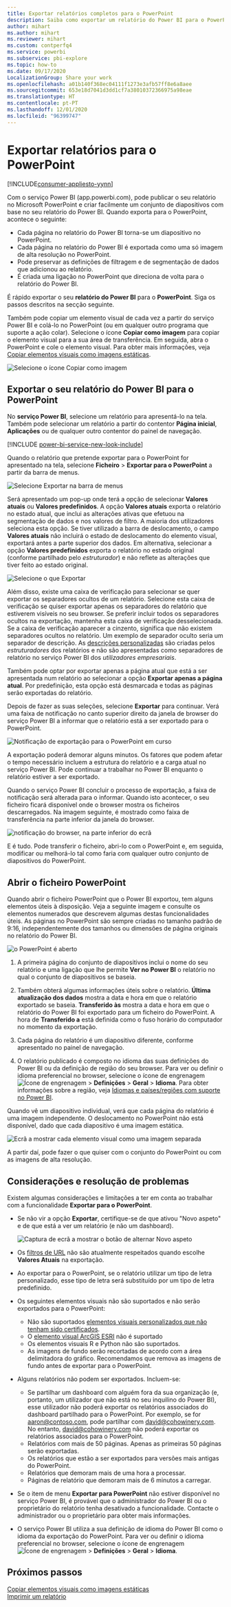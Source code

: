 ```yaml
---
title: Exportar relatórios completos para o PowerPoint
description: Saiba como exportar um relatório do Power BI para o PowerPoint.
author: mihart
ms.author: mihart
ms.reviewer: mihart
ms.custom: contperfq4
ms.service: powerbi
ms.subservice: pbi-explore
ms.topic: how-to
ms.date: 09/17/2020
LocalizationGroup: Share your work
ms.openlocfilehash: a01b140f368ec04111f1273e3afb57ff8e6a8aee
ms.sourcegitcommit: 653e18d7041d3dd1cf7a38010372366975a98eae
ms.translationtype: HT
ms.contentlocale: pt-PT
ms.lasthandoff: 12/01/2020
ms.locfileid: "96399747"
---
```

# <a name="export-reports-to-powerpoint"></a>Exportar relatórios para o PowerPoint

[!INCLUDE[consumer-appliesto-yynn](../includes/consumer-appliesto-yynn.md)]


Com o serviço Power BI (app.powerbi.com), pode publicar o seu relatório no Microsoft PowerPoint e criar facilmente um conjunto de diapositivos com base no seu relatório do Power BI. Quando exporta para o PowerPoint, acontece o seguinte:

* Cada página no relatório do Power BI torna-se um diapositivo no PowerPoint.
* Cada página no relatório do Power BI é exportada como uma só imagem de alta resolução no PowerPoint.
* Pode preservar as definições de filtragem e de segmentação de dados que adicionou ao relatório.
* É criada uma ligação no PowerPoint que direciona de volta para o relatório do Power BI.

É rápido exportar o seu **relatório do Power BI** para o **PowerPoint**. Siga os passos descritos na secção seguinte.

Também pode copiar um elemento visual de cada vez a partir do serviço Power BI e colá-lo no PowerPoint (ou em qualquer outro programa que suporte a ação colar). Selecione o ícone **Copiar como imagem** para copiar o elemento visual para a sua área de transferência. Em seguida, abra o PowerPoint e cole o elemento visual. Para obter mais informações, veja [Copiar elementos visuais como imagens estáticas](../visuals/power-bi-visualization-copy-paste.md).

![Selecione o ícone Copiar como imagem](media/end-user-powerpoint/power-bi-copy.png)

## <a name="export-your-power-bi-report-to-powerpoint"></a>Exportar o seu relatório do Power BI para o PowerPoint
No **serviço Power BI**, selecione um relatório para apresentá-lo na tela. Também pode selecionar um relatório a partir do contentor **Página inicial**, **Aplicações** ou de qualquer outro contentor do painel de navegação.

[!INCLUDE [power-bi-service-new-look-include](../includes/power-bi-service-new-look-include.md)]

Quando o relatório que pretende exportar para o PowerPoint for apresentado na tela, selecione **Ficheiro** > **Exportar para o PowerPoint** a partir da barra de menus.

![Selecione Exportar na barra de menus](media/end-user-powerpoint/power-bi-export.png)

Será apresentado um pop-up onde terá a opção de selecionar **Valores atuais** ou **Valores predefinidos**. A opção **Valores atuais** exporta o relatório no estado atual, que inclui as alterações ativas que efetuou na segmentação de dados e nos valores de filtro.  A maioria dos utilizadores seleciona esta opção. Se tiver utilizado a barra de deslocamento, o campo **Valores atuais** não incluirá o estado de deslocamento do elemento visual, exportará antes a parte superior dos dados. Em alternativa, selecionar a opção **Valores predefinidos** exporta o relatório no estado original (conforme partilhado pelo *estruturador*) e não reflete as alterações que tiver feito ao estado original.

![Selecione o que Exportar](media/end-user-powerpoint/power-bi-current-values.png)
 
Além disso, existe uma caixa de verificação para selecionar se quer exportar os separadores ocultos de um relatório. Selecione esta caixa de verificação se quiser exportar apenas os separadores do relatório que estiverem visíveis no seu browser. Se preferir incluir todos os separadores ocultos na exportação, mantenha esta caixa de verificação desselecionada. Se a caixa de verificação aparecer a cinzento, significa que não existem separadores ocultos no relatório. Um exemplo de separador oculto seria um separador de descrição. As [descrições personalizadas](../create-reports/desktop-tooltips.md) são criadas pelos *estruturadores* dos relatórios e não são apresentadas como separadores de relatório no serviço Power BI dos *utilizadores empresariais*. 

Também pode optar por exportar apenas a página atual que está a ser apresentada num relatório ao selecionar a opção **Exportar apenas a página atual**.  Por predefinição, esta opção está desmarcada e todas as páginas serão exportadas do relatório.

Depois de fazer as suas seleções, selecione **Exportar** para continuar. Verá uma faixa de notificação no canto superior direito da janela de browser do serviço Power BI a informar que o relatório está a ser exportado para o PowerPoint. 



![Notificação de exportação para o PowerPoint em curso](media/end-user-powerpoint/power-bi-export-progress.png)

A exportação poderá demorar alguns minutos. Os fatores que podem afetar o tempo necessário incluem a estrutura do relatório e a carga atual no serviço Power BI. Pode continuar a trabalhar no Power BI enquanto o relatório estiver a ser exportado.

Quando o serviço Power BI concluir o processo de exportação, a faixa de notificação será alterada para o informar. Quando isto acontecer, o seu ficheiro ficará disponível onde o browser mostra os ficheiros descarregados. Na imagem seguinte, é mostrado como faixa de transferência na parte inferior da janela do browser.

![notificação do browser, na parte inferior do ecrã](media/end-user-powerpoint/power-bi-browsers.png)

E é tudo. Pode transferir o ficheiro, abri-lo com o PowerPoint e, em seguida, modificar ou melhorá-lo tal como faria com qualquer outro conjunto de diapositivos do PowerPoint.

## <a name="open-the-powerpoint-file"></a>Abrir o ficheiro PowerPoint
Quando abrir o ficheiro PowerPoint que o Power BI exportou, tem alguns elementos úteis à disposição. Veja a seguinte imagem e consulte os elementos numerados que descrevem algumas destas funcionalidades úteis. As páginas no PowerPoint são sempre criadas no tamanho padrão de 9:16, independentemente dos tamanhos ou dimensões de página originais no relatório do Power BI.

![o PowerPoint é aberto](media/end-user-powerpoint/power-bi-powerpoint-numbered.png)

1. A primeira página do conjunto de diapositivos inclui o nome do seu relatório e uma ligação que lhe permite **Ver no Power BI** o relatório no qual o conjunto de diapositivos se baseia.
2. Também obterá algumas informações úteis sobre o relatório. **Última atualização dos dados** mostra a data e hora em que o relatório exportado se baseia. **Transferido às** mostra a data e hora em que o relatório do Power BI foi exportado para um ficheiro do PowerPoint. A hora de **Transferido a** está definida como o fuso horário do computador no momento da exportação.


3. Cada página do relatório é um diapositivo diferente, conforme apresentado no painel de navegação. 
4. O relatório publicado é composto no idioma das suas definições do Power BI ou da definição de região do seu browser. Para ver ou definir o idioma preferencial no browser, selecione o ícone de engrenagem ![Ícone de engrenagem](media/end-user-powerpoint/power-bi-settings-icon.png) > **Definições** > **Geral** > **Idioma**. Para obter informações sobre a região, veja [Idiomas e países/regiões com suporte no Power BI](../fundamentals/supported-languages-countries-regions.md).


Quando vê um diapositivo individual, verá que cada página do relatório é uma imagem independente. O deslocamento no PowerPoint não está disponível, dado que cada diapositivo é uma imagem estática.

![Ecrã a mostrar cada elemento visual como uma imagem separada](media/end-user-powerpoint/power-bi-images.png)

A partir daí, pode fazer o que quiser com o conjunto do PowerPoint ou com as imagens de alta resolução.

## <a name="considerations-and-troubleshooting"></a>Considerações e resolução de problemas
Existem algumas considerações e limitações a ter em conta ao trabalhar com a funcionalidade **Exportar para o PowerPoint**.
 

* Se não vir a opção **Exportar**, certifique-se de que ativou "Novo aspeto" e de que está a ver um relatório (e não um dashboard).

    ![Captura de ecrã a mostrar o botão de alternar Novo aspeto](media/end-user-powerpoint/power-bi-new-look.png)

* Os [filtros de URL](../collaborate-share/service-url-filters.md) não são atualmente respeitados quando escolhe **Valores Atuais** na exportação.

* Ao exportar para o PowerPoint, se o relatório utilizar um tipo de letra personalizado, esse tipo de letra será substituído por um tipo de letra predefinido.

* Os seguintes elementos visuais não são suportados e não serão exportados para o PowerPoint:
   - Não são suportados [elementos visuais personalizados que não tenham sido certificados](../developer/visuals/power-bi-custom-visuals-certified.md). 
   - O [elemento visual ArcGIS ESRI](../visuals/power-bi-visualizations-arcgis.md) não é suportado
   - Os elementos visuais R e Python não são suportados.
   - As imagens de fundo serão recortadas de acordo com a área delimitadora do gráfico. Recomendamos que remova as imagens de fundo antes de exportar para o PowerPoint.

* Alguns relatórios não podem ser exportados. Incluem-se:
    - Se partilhar um dashboard com alguém fora da sua organização (e, portanto, um utilizador que não está no seu inquilino do Power BI), esse utilizador não poderá exportar os relatórios associados do dashboard partilhado para o PowerPoint. Por exemplo, se for aaron@contoso.com, pode partilhar com david@cohowinery.com. No entanto, david@cohowinery.com não poderá exportar os relatórios associados para o PowerPoint.
    - Relatórios com mais de 50 páginas. Apenas as primeiras 50 páginas serão exportadas.
    - Os relatórios que estão a ser exportados para versões mais antigas do PowerPoint.
    - Relatórios que demoram mais de uma hora a processar. 
    - Páginas de relatório que demoram mais de 6 minutos a carregar. 

* Se o item de menu **Exportar para PowerPoint** não estiver disponível no serviço Power BI, é provável que o administrador do Power BI ou o proprietário do relatório tenha desativado a funcionalidade. Contacte o administrador ou o proprietário para obter mais informações.
* O serviço Power BI utiliza a sua definição de idioma do Power BI como o idioma da exportação do PowerPoint. Para ver ou definir o idioma preferencial no browser, selecione o ícone de engrenagem ![Ícone de engrenagem](media/end-user-powerpoint/power-bi-settings-icon.png) > **Definições** > **Geral** > **Idioma**.



## <a name="next-steps"></a>Próximos passos
[Copiar elementos visuais como imagens estáticas](../visuals/power-bi-visualization-copy-paste.md)    
[Imprimir um relatório](end-user-print.md)
